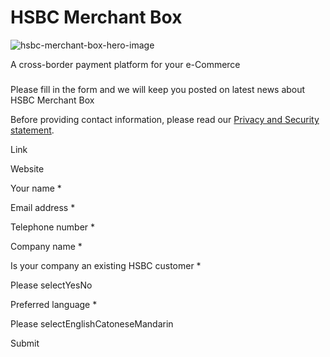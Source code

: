 # HSBC Merchant Box

![hsbc-merchant-box-hero-image](/-/media/media/hong-kong/images/generic/hsbc-merchant-box-hero-image.jpg?h=1105&iar=0&w=1486&hash=82579A750B571F2925D0807BCFAAD37D "hsbc-merchant-box-hero-image")

A cross-border payment platform for your e-Commerce

### 

Please fill in the form and we will keep you posted on latest news about HSBC Merchant Box

Before providing contact information, please read our [Privacy and Security statement](/en-gb/regulations/privacy-and-security).

Link

Website

Your name \*

Email address \*

Telephone number \*

Company name \*

Is your company an existing HSBC customer \*

Please selectYesNo

Preferred language \*

Please selectEnglishCatoneseMandarin

Submit
